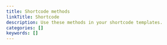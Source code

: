 ```yaml
---
title: Shortcode methods
linkTitle: Shortcode
description: Use these methods in your shortcode templates.
categories: []
keywords: []
---
```

